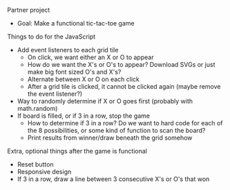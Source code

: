 Partner project
- Goal: Make a functional tic-tac-toe game

Things to do for the JavaScript
- Add event listeners to each grid tile
  - On click, we want either an X or O to appear
  - How do we want the X's or O's to appear? Download SVGs or just make big font sized O's and X's?
  - Alternate between X or O on each click
  - After a grid tile is clicked, it cannot be clicked again (maybe remove the event listener?)
- Way to randomly determine if X or O goes first (probably with math.random)
- If board is filled, or if 3 in a row, stop the game
  - How to determine if 3 in a row? Do we want to hard code for each of the 8 possibilities, or some kind of function to scan the board?
  - Print results from winner/draw beneath the grid somehow






Extra, optional things after the game is functional
- Reset button
- Responsive design
- If 3 in a row, draw a line between 3 consecutive X's or O's that won
